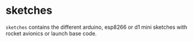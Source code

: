 # sketches

`sketches` contains the different arduino, esp8266 or d1 mini sketches with rocket avionics or launch base code.